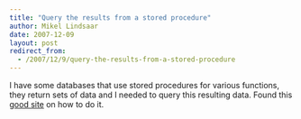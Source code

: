 ```yaml
---
title: "Query the results from a stored procedure"
author: Mikel Lindsaar
date: 2007-12-09
layout: post
redirect_from:
  - /2007/12/9/query-the-results-from-a-stored-procedure
---
```



I have some databases that use stored procedures for various functions,
they return sets of data and I needed to query this resulting data.
Found this [good site](http://www.sommarskog.se/share_data.html) on how
to do it.

